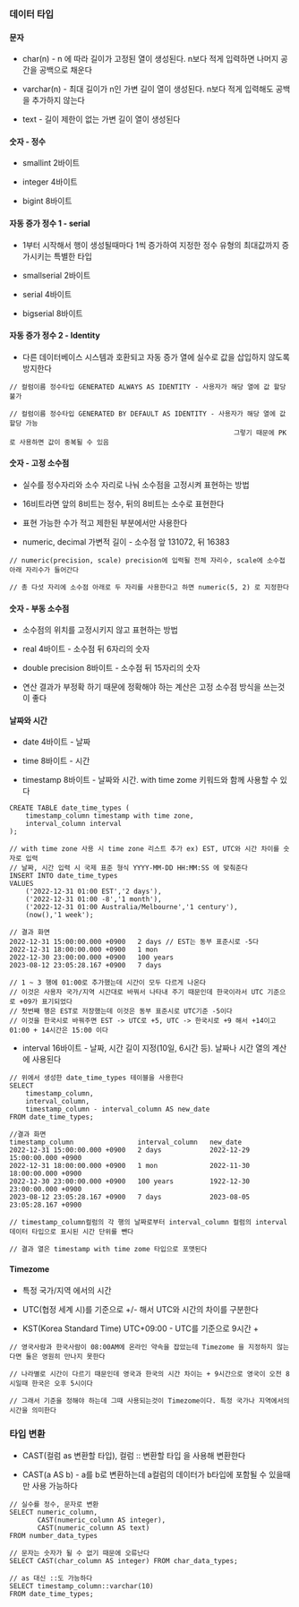 ### 데이터 타입


#### 문자

* char(n) - n 에 따라 길이가 고정된 열이 생성된다. n보다 적게 입력하면 나머지 공간을 공백으로 채운다

* varchar(n) - 최대 길이가 n인 가변 길이 열이 생성된다. n보다 적게 입력해도 공백을 추가하지 않는다

* text - 길이 제한이 없는 가변 길이 열이 생성된다


#### 숫자 - 정수

* smallint 2바이트

* integer 4바이트

* bigint 8바이트


#### 자동 증가 정수 1 - serial

* 1부터 시작해서 행이 생성될때마다 1씩 증가하여 지정한 정수 유형의 최대값까지 증가시키는 특별한 타입

* smallserial 2바이트

* serial 4바이트

* bigserial 8바이트


#### 자동 증가 정수 2 - Identity

* 다른 데이터베이스 시스템과 호환되고 자동 증가 열에 실수로 값을 삽입하지 않도록 방지한다

```
// 컬럼이름 정수타입 GENERATED ALWAYS AS IDENTITY - 사용자가 해당 열에 값 할당 불가

// 컬럼이름 정수타입 GENERATED BY DEFAULT AS IDENTITY - 사용자가 해당 열에 값 할당 가능
                                                        그렇기 때문에 PK로 사용하면 값이 중복될 수 있음
```

#### 숫자 - 고정 소수점

* 실수를 정수자리와 소수 자리로 나눠 소수점을 고정시켜 표현하는 방법

* 16비트라면 앞의 8비트는 정수, 뒤의 8비트는 소수로 표현한다

* 표현 가능한 수가 적고 제한된 부분에서만 사용한다

* numeric, decimal 가변적 길이 - 소수점 앞 131072, 뒤 16383

```
// numeric(precision, scale) precision에 입력될 전체 자리수, scale에 소수접 아래 자리수가 들어간다

// 총 다섯 자리에 소수점 아래로 두 자리를 사용한다고 하면 numeric(5, 2) 로 지정한다
```


#### 숫자 - 부동 소수점

* 소수점의 위치를 고정시키지 않고 표현하는 방법

* real 4바이트 - 소수점 뒤 6자리의 숫자

* double precision 8바이트 - 소수점 뒤 15자리의 숫자

* 연산 결과가 부정확 하기 때문에 정확해야 하는 계산은 고정 소수점 방식을 쓰는것이 좋다


#### 날짜와 시간

* date 4바이트 - 날짜

* time 8바이트 - 시간

* timestamp 8바이트 - 날짜와 시간. with time zome 키워드와 함께 사용할 수 있다
```
CREATE TABLE date_time_types (
    timestamp_column timestamp with time zone,
    interval_column interval
);

// with time zone 사용 시 time zone 리스트 추가 ex) EST, UTC와 시간 차이를 숫자로 입력
// 날짜, 시간 입력 시 국제 표준 형식 YYYY-MM-DD HH:MM:SS 에 맞춰준다
INSERT INTO date_time_types
VALUES
    ('2022-12-31 01:00 EST','2 days'), 
    ('2022-12-31 01:00 -8','1 month'), 
    ('2022-12-31 01:00 Australia/Melbourne','1 century'),
    (now(),'1 week');

// 결과 화면
2022-12-31 15:00:00.000 +0900	2 days // EST는 동부 표준시로 -5다
2022-12-31 18:00:00.000 +0900	1 mon
2022-12-30 23:00:00.000 +0900	100 years
2023-08-12 23:05:28.167 +0900	7 days

// 1 ~ 3 행에 01:00로 추가했는데 시간이 모두 다르게 나온다
// 이것은 사용자 국가/지역 시간대로 바꿔서 나타내 주기 때문인데 한국이라서 UTC 기준으로 +09가 표기되었다
// 첫번째 행은 EST로 저장했는데 이것은 동부 표준시로 UTC기준 -5이다
// 이것을 한국시로 바꿔주면 EST -> UTC로 +5, UTC -> 한국시로 +9 해서 +14이고 01:00 + 14시간은 15:00 이다
```

* interval 16바이트 - 날짜, 시간 길이 지정(10일, 6시간 등). 날짜나 시간 열의 계산에 사용된다
```
// 위에서 생성한 date_time_types 테이블을 사용한다
SELECT
    timestamp_column,
    interval_column,
    timestamp_column - interval_column AS new_date
FROM date_time_types;

//결과 화면
timestamp_column                interval_column   new_date
2022-12-31 15:00:00.000 +0900	2 days	          2022-12-29 15:00:00.000 +0900
2022-12-31 18:00:00.000 +0900	1 mon	          2022-11-30 18:00:00.000 +0900
2022-12-30 23:00:00.000 +0900	100 years	      1922-12-30 23:00:00.000 +0900
2023-08-12 23:05:28.167 +0900	7 days	          2023-08-05 23:05:28.167 +0900

// timestamp_column컬럼의 각 행의 날짜로부터 interval_column 컬럼의 interval 데이터 타입으로 표시된 시간 단위를 뺀다

// 결과 열은 timestamp with time zome 타입으로 포맷된다
```  


#### Timezome

* 특정 국가/지역 에서의 시간

* UTC(협정 세계 시)를 기준으로 +/- 해서 UTC와 시간의 차이를 구분한다

* KST(Korea Standard Time) UTC+09:00 - UTC를 기준으로 9시간 +

```
// 영국사람과 한국사람이 08:00AM에 온라인 약속을 잡았는데 Timezome 을 지정하지 않는다면 둘은 영원히 만나지 못한다

// 나라별로 시간이 다르기 때문인데 영국과 한국의 시간 차이는 + 9시간으로 영국이 오전 8시일때 한국은 오후 5시이다

// 그래서 기준을 정해야 하는데 그때 사용되는것이 Timezome이다. 특정 국가나 지역에서의 시간을 의미한다
```


### 타입 변환

* CAST(컬럼 as 변환할 타입), 컬럼 :: 변환할 타입 을 사용해 변환한다

* CAST(a AS b) - a를 b로 변환하는데 a컬럼의 데이터가 b타입에 포함될 수 있을때만 사용 가능하다

```
// 실수를 정수, 문자로 변환
SELECT numeric_column,
       CAST(numeric_column AS integer),
       CAST(numeric_column AS text)
FROM number_data_types

// 문자는 숫자가 될 수 없기 때문에 오류난다
SELECT CAST(char_column AS integer) FROM char_data_types;

// as 대신 ::도 가능하다
SELECT timestamp_column::varchar(10)
FROM date_time_types;
```
